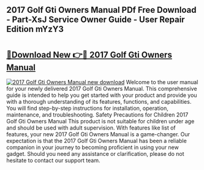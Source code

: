 ## 2017 Golf Gti Owners Manual PDf Free Download - Part-XsJ Service Owner Guide - User Repair Edition mYzY3

# <h2><a href="http://cf2476.oget.top/?id=2017+Golf+Gti+Owners+Manual">🔗Download New 👉🔴 2017 Golf Gti Owners Manual</a></h2>

[![2017 Golf Gti Owners Manual new download](https://i.imgur.com/5g1atiW.png)](http://cf2476.oget.top/?id=2017+Golf+Gti+Owners+Manual)
Welcome to the user manual for your newly delivered 2017 Golf Gti Owners Manual. This comprehensive guide is intended to help you get started with your product and provide you with a thorough understanding of its features, functions, and capabilities. You will find step-by-step instructions for installation, operation, maintenance, and troubleshooting. Safety Precautions for Children 2017 Golf Gti Owners Manual This product is not suitable for children under age and should be used with adult supervision. With features like list of features, your new 2017 Golf Gti Owners Manual is a game-changer. Our expectation is that the 2017 Golf Gti Owners Manual has been a reliable companion in your journey to becoming proficient in using your new gadget. Should you need any assistance or clarification, please do not hesitate to contact our support team.
